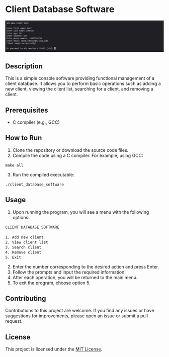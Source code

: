 <h1>Client Database Software</h1>

<p>
  <img src="./src/assets/example.png" alt="Example" />
</p>

<h2>Description</h2>
<p>This is a simple console software providing functional management of a client database. It allows you to perform basic operations such as adding a new client, viewing the client list, searching for a client, and removing a client.</p>

<h2>Prerequisites</h2>
<ul>
  <li>C compiler (e.g., GCC)</li>
</ul>

<h2>How to Run</h2>
<ol>
  <li>Clone the repository or download the source code files.</li>
  <li>Compile the code using a C compiler. For example, using GCC:</li>
</ol>

<pre><code>make all
</code></pre>

<ol start="3">
  <li>Run the compiled executable:</li>
</ol>

<pre><code>./client_database_software
</code></pre>

<h2>Usage</h2>
<ol>
  <li>Upon running the program, you will see a menu with the following options:</li>
</ol>

<pre><code>CLIENT DATABASE SOFTWARE

1. Add new client
2. View client list
3. Search client
4. Remove client
5. Exit
</code></pre>

<ol start="2">
  <li>Enter the number corresponding to the desired action and press Enter.</li>
  <li>Follow the prompts and input the required information.</li>
  <li>After each operation, you will be returned to the main menu.</li>
  <li>To exit the program, choose option 5.</li>
</ol>

<h2>Contributing</h2>
<p>Contributions to this project are welcome. If you find any issues or have suggestions for improvements, please open an issue or submit a pull request.</p>

<h2>License</h2>
<p>This project is licensed under the <a href="./LICENSE">MIT License</a>.</p>